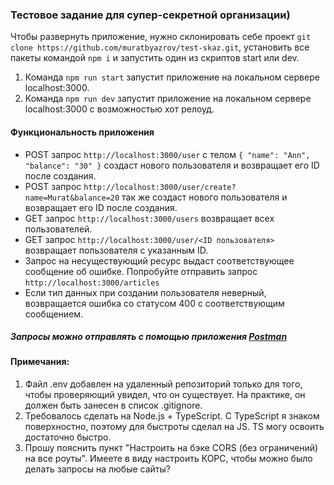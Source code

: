 ### Тестовое задание для супер-секретной организации)

Чтобы развернуть приложение, нужно склонировать себе проект `git clone https://github.com/muratbyazrov/test-skaz.git`, установить все пакеты командой `npm i` и запустить один из скриптов start или dev. 
1) Команда `npm run start` запустит приложение на локальном сервере localhost:3000. 
2) Команда `npm run dev` запустит приложение на локальном сервере localhost:3000 с возможностью хот релоуд.

#### Функциональность приложения

 - POST запрос `http://localhost:3000/user` с телом `{ "name": "Ann", "balance": "30" }` создаст нового пользователя и возвращает его ID после создания.
 - POST запрос `http://localhost:3000/user/create?name=Murat&balance=20` так же создаст нового пользователя и возвращает его ID после создания.
 - GET запрос `http://localhost:3000/users` возвращает всех пользователей.
 - GET запрос `http://localhost:3000/user/<ID пользователя>` возвращает пользователя с указанным ID.
 - Запрос на несуществующий ресурс выдаст соответствующее сообщение об ошибке. Попробуйте  отправить запрос `http://localhost:3000/articles`
 - Если тип данных при создании пользователя неверный, возвращается ошибка со статусом 400 с соответствующим сообщением.

##### Запросы можно отправлять с помощью приложения [Postman](https://www.postman.com/downloads)

#### Примечания: 
1) Файл .env добавлен на удаленный репозиторий только для того, чтобы проверяющий увидел, что он существует. На практике, он должен быть занесен в список .gitignore.
2) Требовалось сделать на Node.js + TypeScript. С TypeScript я знаком поверхностно, поэтому для быстроты сделал на JS. TS могу освоить достаточно быстро.
3) Прошу пояснить пункт "Настроить на бэке CORS (без ограничений) на все роуты". Имеете в виду настроить КОРС, чтобы можно было делать запросы на любые сайты?
